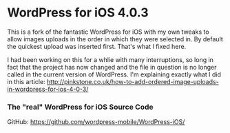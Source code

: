 # WordPress for iOS 4.0.3

This is a fork of the fantastic WordPress for iOS with my own tweaks to allow images uploads in the order in which they were selected in. By default the quickest upload was inserted first. That's what I fixed here.

I had been working on this for a whlie with many interruptions, so long in fact that the project has now changed and the file in question is no longer called in the current version of WordPress. I'm explaining exactly what I did in this article: http://pinkstone.co.uk/how-to-add-ordered-image-uploads-in-wordpress-for-ios-4-0-3/

### The "real" WordPress for iOS Source Code

GitHub: https://github.com/wordpress-mobile/WordPress-iOS/

